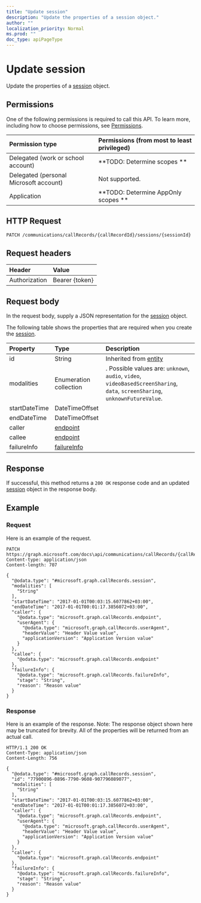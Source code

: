 ```yaml
---
title: "Update session"
description: "Update the properties of a session object."
author: ""
localization_priority: Normal
ms.prod: ""
doc_type: apiPageType
---
```


# Update session

Update the properties of a [session](../resources/session.md) object.

## Permissions
One of the following permissions is required to call this API. To learn more, including how to choose permissions, see [Permissions](/concepts/permissions-reference.md).

|Permission type|Permissions (from most to least privileged)|
|:---|:---|
|Delegated (work or school account)|**TODO: Determine scopes **|
|Delegated (personal Microsoft account)|Not supported.|
|Application|**TODO: Determine AppOnly scopes **|

## HTTP Request
<!-- {
  "blockType": "ignored"
}
-->
``` http
PATCH /communications/callRecords/{callRecordId}/sessions/{sessionId}
```

## Request headers
|Header|Value|
|:---|:---|
|Authorization|Bearer {token}|

## Request body
In the request body, supply a JSON representation for the [session](../resources/session.md) object.

The following table shows the properties that are required when you create the [session](../resources/session.md).

|Property|Type|Description|
|:---|:---|:---|
|id|String| Inherited from [entity](../resources/callRecords-entity.md)|
|modalities|Enumeration collection|. Possible values are: `unknown`, `audio`, `video`, `videoBasedScreenSharing`, `data`, `screenSharing`, `unknownFutureValue`.|
|startDateTime|DateTimeOffset||
|endDateTime|DateTimeOffset||
|caller|[endpoint](../resources/callRecords-endpoint.md)||
|callee|[endpoint](../resources/callRecords-endpoint.md)||
|failureInfo|[failureInfo](../resources/callRecords-failureInfo.md)||



## Response
If successful, this method returns a `200 OK` response code and an updated [session](../resources/session.md) object in the response body.

## Example

### Request
Here is an example of the request.
<!-- {
  "blockType": "request",
  "name": "update_session"
}
-->
``` http
PATCH https://graph.microsoft.com/docs\api/communications/callRecords/{callRecordId}/sessions/{sessionId}
Content-type: application/json
Content-length: 707

{
  "@odata.type": "#microsoft.graph.callRecords.session",
  "modalities": [
    "String"
  ],
  "startDateTime": "2017-01-01T00:03:15.6077862+03:00",
  "endDateTime": "2017-01-01T00:01:17.3856072+03:00",
  "caller": {
    "@odata.type": "microsoft.graph.callRecords.endpoint",
    "userAgent": {
      "@odata.type": "microsoft.graph.callRecords.userAgent",
      "headerValue": "Header Value value",
      "applicationVersion": "Application Version value"
    }
  },
  "callee": {
    "@odata.type": "microsoft.graph.callRecords.endpoint"
  },
  "failureInfo": {
    "@odata.type": "microsoft.graph.callRecords.failureInfo",
    "stage": "String",
    "reason": "Reason value"
  }
}
```

### Response
Here is an example of the response. Note: The response object shown here may be truncated for brevity. All of the properties will be returned from an actual call.
<!-- {
  "blockType": "response",
  "truncated": true
}
-->
``` http
HTTP/1.1 200 OK
Content-Type: application/json
Content-Length: 756

{
  "@odata.type": "#microsoft.graph.callRecords.session",
  "id": "77900896-0896-7790-9608-907796089077",
  "modalities": [
    "String"
  ],
  "startDateTime": "2017-01-01T00:03:15.6077862+03:00",
  "endDateTime": "2017-01-01T00:01:17.3856072+03:00",
  "caller": {
    "@odata.type": "microsoft.graph.callRecords.endpoint",
    "userAgent": {
      "@odata.type": "microsoft.graph.callRecords.userAgent",
      "headerValue": "Header Value value",
      "applicationVersion": "Application Version value"
    }
  },
  "callee": {
    "@odata.type": "microsoft.graph.callRecords.endpoint"
  },
  "failureInfo": {
    "@odata.type": "microsoft.graph.callRecords.failureInfo",
    "stage": "String",
    "reason": "Reason value"
  }
}
```

